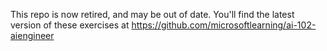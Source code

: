 This repo is now retired, and may be out of date.
You'll find the latest version of these exercises at https://github.com/microsoftlearning/ai-102-aiengineer

